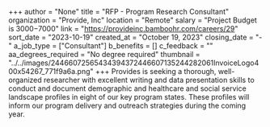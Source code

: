 +++
author = "None"
title = "RFP - Program Research Consultant"
organization = "Provide, Inc"
location = "Remote"
salary = "Project Budget is $3000-$7000"
link = "https://provideinc.bamboohr.com/careers/29"
sort_date = "2023-10-19"
created_at = "October 19, 2023"
closing_date = "-"
a_job_type = ["Consultant"]
b_benefits = []
c_feedback = ""
aa_degrees_required = "No degree required"
thumbnail = "../../images/24466072565434394372446607135244282061InvoiceLogo400x54267_771f9a6a.png"
+++
Provides is seeking a thorough, well-organized researcher with excellent writing and data presentation skills to conduct and document demographic and healthcare and social service landscape profiles in eight of our key program states.  These profiles will inform our program delivery and outreach strategies during the coming year.